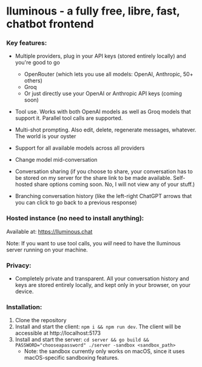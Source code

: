 # lluminous - a fully free, libre, fast, chatbot frontend

### Key features:

- Multiple providers, plug in your API keys (stored entirely locally) and you're good to go
    - OpenRouter (which lets you use all models: OpenAI, Anthropic, 50+ others)
    - Groq
    - Or just directly use your OpenAI or Anthropic API keys (coming soon)

- Tool use. Works with both OpenAI models as well as Groq models that support it. Parallel tool calls are supported.
- Multi-shot prompting. Also edit, delete, regenerate messages, whatever. The world is your oyster
- Support for all available models across all providers
- Change model mid-conversation
- Conversation sharing (if you choose to share, your conversation has to be stored on my server for the share link to be made available. Self-hosted share options coming soon. No, I will not view any of your stuff.)
- Branching conversation history (like the left-right ChatGPT arrows that you can click to go back to a previous response)

### Hosted instance (no need to install anything):

Available at: https://lluminous.chat

Note: If you want to use tool calls, you *will* need to have the lluminous server running on your machine.

### Privacy:
- Completely private and transparent. All your conversation history and keys are stored entirely locally, and kept only in your browser, on your device.

### Installation:

1. Clone the repository
2. Install and start the client: `npm i && npm run dev`. The client will be accessible at http://localhost:5173
3. Install and start the server: `cd server && go build && PASSWORD="chooseapassword" ./server -sandbox <sandbox_path>`
   - Note: the sandbox currently only works on macOS, since it uses macOS-specific sandboxing features.


